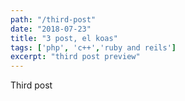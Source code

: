 ```yaml
---
path: "/third-post"
date: "2018-07-23"
title: "3 post, el koas"
tags: ['php', 'c++','ruby and reils']
excerpt: "third post preview"
---
```


Third post

